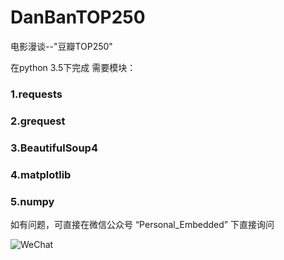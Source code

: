 # DanBanTOP250
电影漫谈--"豆瓣TOP250"

在python 3.5下完成
需要模块：
###  1.requests
###  2.grequest
###  3.BeautifulSoup4
###  4.matplotlib
###  5.numpy
  
  
如有问题，可直接在微信公众号 “Personal_Embedded” 下直接询问

![WeChat](https://github.com/JackZiLong/Myself/raw/master/WeChat.jpg)
